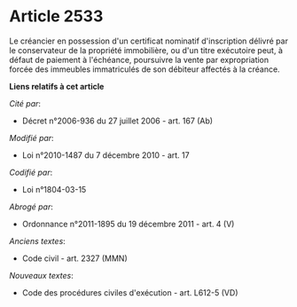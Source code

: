 # Article 2533

Le créancier en possession d'un certificat nominatif d'inscription délivré par le conservateur de la propriété immobilière,
ou d'un titre exécutoire peut, à défaut de paiement à l'échéance, poursuivre la vente par expropriation forcée des immeubles
immatriculés de son débiteur affectés à la créance.

**Liens relatifs à cet article**

_Cité par_:

  - Décret n°2006-936 du 27 juillet 2006 - art. 167 (Ab)

_Modifié par_:

  - Loi n°2010-1487 du 7 décembre 2010 - art. 17

_Codifié par_:

  - Loi n°1804-03-15

_Abrogé par_:

  - Ordonnance n°2011-1895 du 19 décembre 2011 - art. 4 (V)

_Anciens textes_:

  - Code civil - art. 2327 (MMN)

_Nouveaux textes_:

  - Code des procédures civiles d'exécution - art. L612-5 (VD)
